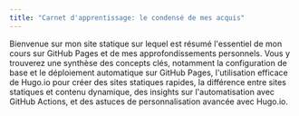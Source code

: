 ```yaml
---
title: "Carnet d'apprentissage: le condensé de mes acquis"
---
```


Bienvenue sur mon site statique sur lequel est résumé l'essentiel de mon cours sur GitHub Pages et de mes approfondissements personnels. Vous y trouverez une synthèse des concepts clés, notamment la configuration de base et le déploiement automatique sur GitHub Pages, l'utilisation efficace de Hugo.io pour créer des sites statiques rapides, la différence entre sites statiques et contenu dynamique, des insights sur l'automatisation avec GitHub Actions, et des astuces de personnalisation avancée avec Hugo.io. 

